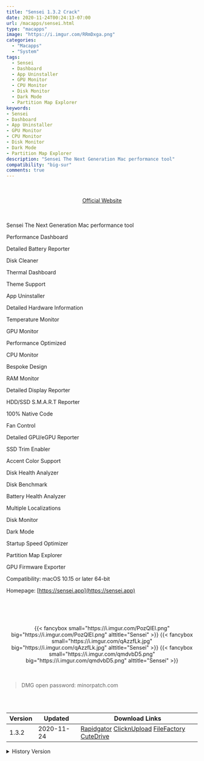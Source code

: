 ```yaml
---
title: "Sensei 1.3.2 Crack"
date: 2020-11-24T00:24:13-07:00
url: /macapps/sensei.html
type: "macapps"
image: "https://i.imgur.com/RRmDxga.png"
categories:
  - "Macapps"
  - "System"
tags:
  - Sensei
  - Dashboard
  - App Uninstaller
  - GPU Monitor
  - CPU Monitor
  - Disk Monitor
  - Dark Mode
  - Partition Map Explorer
keywords:
- Sensei
- Dashboard
- App Uninstaller
- GPU Monitor
- CPU Monitor
- Disk Monitor
- Dark Mode
- Partition Map Explorer
description: "Sensei The Next Generation Mac performance tool"
compatibility: "big-sur"
comments: true
---
```


<br/>
<br/>
<center>
<a href="https://sensei.app" target="blank"><div class="border px-4 border-blue-500 rounded-lg transition duration-500 
    ease-in-out w-48 text-lg text-blue-500 text-center hover:bg-blue-500 hover:text-white">
  Official Website 
</div></a>
</center>
<br/>
<br/>

Sensei The Next Generation Mac performance tool

Performance Dashboard

Detailed Battery Reporter

Disk Cleaner

Thermal Dashboard

Theme Support

App Uninstaller

Detailed Hardware Information

Temperature Monitor

GPU Monitor

Performance Optimized

CPU Monitor

Bespoke Design

RAM Monitor

Detailed Display Reporter

HDD/SSD S.M.A.R.T Reporter

100% Native Code

Fan Control

Detailed GPU/eGPU Reporter

SSD Trim Enabler

Accent Color Support

Disk Health Analyzer

Disk Benchmark

Battery Health Analyzer

Multiple Localizations

Disk Monitor

Dark Mode

Startup Speed Optimizer

Partition Map Explorer

GPU Firmware Exporter

Compatibility: macOS 10.15 or later 64-bit

Homepage: [https://sensei.app](https://sensei.app)

<br/>
<br/>
<script async src="https://pagead2.googlesyndication.com/pagead/js/adsbygoogle.js"></script>
<ins class="adsbygoogle"
     style="display:block; text-align:center;"
     data-ad-layout="in-article"
     data-ad-format="fluid"
     data-ad-client="ca-pub-8746275014476192"
     data-ad-slot="5144997159"></ins>
<script>
     (adsbygoogle = window.adsbygoogle || []).push({});
</script>
<br/>
<br/>


<center>

<div class="w-full grid grid-cols-3 flex gap-2">
{{< fancybox small="https://i.imgur.com/PozQlEl.png" big="https://i.imgur.com/PozQlEl.png" alttitle="Sensei" >}}
{{< fancybox small="https://i.imgur.com/qAzzfLk.jpg" big="https://i.imgur.com/qAzzfLk.jpg" alttitle="Sensei" >}}
{{< fancybox small="https://i.imgur.com/qmdvbD5.png" big="https://i.imgur.com/qmdvbD5.png" alttitle="Sensei" >}}
</div>

</center>

<br/>
<br/>


> DMG open password: minorpatch.com

<br/>

<br/>
<div id="history_version" class="history_version">

| Version | Updated | Download Links |
| ---- | ---- | ---- |
| 1.3.2 | 2020-11-24 | [Rapidgator](https://ouo.io/xyJl88S)   [ClicknUpload](https://ouo.io/8u2E1q)   [FileFactory](https://ouo.io/5iaDOY)   [CuteDrive](https://ouo.io/9IOGbp) |
<details>
<summary>History Version</summary>

| Version | Updated | Download Links |
| ---- | ---- | ---- |
| 1.3 | 2020-11-17 | [Rapidgator](https://ouo.io/aROkf2)   [ClicknUpload](https://ouo.io/RsrQaC9)   [FileFactory](https://ouo.io/ewHrlmq)   [CuteDrive](https://ouo.io/yMXats) |
| 1.2.13 | 2020-08-30 | [UsersCloud](https://ouo.io/oGWKn76)   [ClicknUpload](https://ouo.io/YY5mwT)   [FileFactory](https://ouo.io/E2caEIi)   [CuteDrive](https://ouo.io/mPfk7i) |
| 1.2.12 | 2020-08-27 | [UsersCloud](https://ouo.io/kDEoWHW)   [ClicknUpload](https://ouo.io/wu39yb)   [FileFactory](https://ouo.io/nU51E3)   [CuteDrive](https://ouo.io/VIR66Z) |
| 1.2.11.61 | 2020-08-24 | [UsersCloud](https://ouo.io/3aVrRZ)   [ClicknUpload](https://ouo.io/ocd6XD)   [FileFactory](https://ouo.io/lQt44v)   [CuteDrive](https://ouo.io/3OBHSt) |
| 1.2.10 | 2020-07-25 | [UsersCloud](https://ouo.io/nUUiAv)   [ClicknUpload](https://ouo.io/NVD9dCb)   [FileFactory](https://ouo.io/fGHiv5)   [CuteDrive](https://ouo.io/XPfg2LX) |
| 1.2.9 | 2020-07-12 | [UsersCloud](https://ouo.io/BjcatN)   [ClicknUpload](https://ouo.io/zFruT4)   [FileFactory](https://ouo.io/9svPyW)   [CuteDrive](https://ouo.io/NS8Oo8) |
| 1.2.7 | 2020-07-06 | [UsersCloud](https://ouo.io/hTtwXk)   [ClicknUpload](https://ouo.io/HMsXUW)   [FileFactory](https://ouo.io/6sCnQh)   [CuteDrive](https://ouo.io/oDqZcB) |
| 1.2.6 | 2020-07-01 | [UsersCloud](https://ouo.io/q4Hzvqx)   [ClicknUpload](https://ouo.io/YM9ZdE)   [FileFactory](https://ouo.io/7TIWJy)   [CuteDrive](https://ouo.io/X5Wx1R) |
| 1.2.5 | 2020-06-27 | [UsersCloud](https://ouo.io/Awgk7uA)   [ClicknUpload](https://ouo.io/hBqWkJ)   [FileFactory](https://ouo.io/gB1e6O)   [CuteDrive](https://ouo.io/7mRqJZ) |
| 1.2.4 | 2020-06-16 | [UsersCloud](https://ouo.io/sRvK1S)   [ClicknUpload](https://ouo.io/Ii6Vdd)   [FileFactory](https://ouo.io/zA4jryd)   [CuteDrive](https://ouo.io/iOpkbsn) |
| 1.2.3 | 2020-05-30 | [UsersCloud](https://ouo.io/gvyicY)   [ClicknUpload](https://ouo.io/9DDAlJ)   [FileFactory](https://ouo.io/1AaHHd)   [CuteDrive](https://ouo.io/fH5RT5X) |
| 1.2.2 | 2020-05-23 | [UsersCloud](https://ouo.io/yh231d)   [ClicknUpload](https://ouo.io/s5Ta2K)   [FileFactory](https://ouo.io/FSA0S6)   [CuteDrive](https://ouo.io/heY2Rnw) |
| 1.2.1 | 2020-05-21 | [UsersCloud](https://ouo.io/SfMiVb)   [ClicknUpload](https://ouo.io/EwC4Cg)   [FileFactory](https://ouo.io/VwpFhI)   [CuteDrive](https://ouo.io/a2wvF7) |
| 1.2.0.50 | 2020-05-19 | [UsersCloud](https://ouo.io/34voUx)   [ClicknUpload](https://ouo.io/bgyopa)   [FileFactory](https://ouo.io/uvqlMj)   [CuteDrive](https://ouo.io/kRorsLL) |
| 1.1.8 | 2020-03-14 | [UsersCloud](https://ouo.io/hAzczF)   [ClicknUpload](https://ouo.io/DQKxMd)   [FileFactory](https://ouo.io/4xmzVO)   [CuteDrive](https://ouo.io/Fq2kix) |
| 1.1.7 | 2020-03-13 | [UsersCloud](https://ouo.io/ov6VlI)   [ClicknUpload](https://ouo.io/kep6I4)   [FileFactory](https://ouo.io/r08vjY)   [CuteDrive](https://ouo.io/xNpLL7) |
| 1.1.6 | 2020-03-11 | [UsersCloud](https://ouo.io/kpbOjO)   [ClicknUpload](https://ouo.io/0mBtvED)   [FileFactory](https://ouo.io/ni6kzF)   [CuteDrive](https://ouo.io/nrl5Dg) |
| 1.1.5 | 2020-03-11 | [UsersCloud](https://ouo.io/P4nKyt)   [ClicknUpload](https://ouo.io/xCbsCbJ)   [FileFactory](https://ouo.io/OO65jl)   [CuteDrive](https://ouo.io/9Gtd7cu) |
| 1.1.3 | 2020-03-10 | [UsersCloud](https://ouo.io/HjQz3D)   [ClicknUpload](https://ouo.io/i1sut1)   [FileFactory](https://ouo.io/fXMv2q)   [CuteDrive](https://ouo.io/WVHwqU) |
| 1.1.1 | 2020-03-05 | [UsersCloud](https://ouo.io/X9foI9)   [ClicknUpload](https://ouo.io/JdyLcG)   [FileFactory](https://ouo.io/5fpaqq)   [CuteDrive](https://ouo.io/5fpaqq) |
| 1.1.0 | 2020-03-04 | [UsersCloud](https://ouo.io/qjqn5x)   [ClicknUpload](https://ouo.io/CUi1hst)   [FileFactory](https://ouo.io/tt47Q0)   [CuteDrive](https://ouo.io/tLCx59) |
| 1.0.5 | 2020-02-17 | [UsersCloud](https://ouo.io/1ImLDp)   [ClicknUpload](https://ouo.io/56PPGD)   [Mega](https://ouo.io/g6zj6Tm)   [CuteDrive](https://ouo.io/iAtUbx) |
| 1.0.4 | 2020-01-31 | [UsersCloud](https://ouo.io/3wRIgp)   [ClicknUpload](https://ouo.io/l1Gg4C)   [Mega](https://ouo.io/y5ZIwL)   [CuteDrive](https://ouo.io/umyxGA) |
| 1.0.3 | 2020-01-28 | [UsersCloud](https://ouo.io/7wbQuPB)   [ClicknUpload](https://ouo.io/43vLNs)   [Mega](https://ouo.io/ii4JRl)   [CuteDrive](https://ouo.io/WtKgRX) |
| 1.0.2.11 | 2020-01-21 | [UsersCloud](https://ouo.io/llbXki)   [ClicknUpload](https://ouo.io/1SgEfb)   [Mega](https://ouo.io/hpNQqF)   [CuteDrive](https://ouo.io/K1elof) |
| 1.0.1.10 | 2020-01-19 | [UsersCloud](https://ouo.io/yWGIo1)   [ClicknUpload](https://ouo.io/2AN4mr)   [Mega](https://ouo.io/LwcpcRd)   [CuteDrive](https://ouo.io/4FL4l3) |
</details>

</div>

